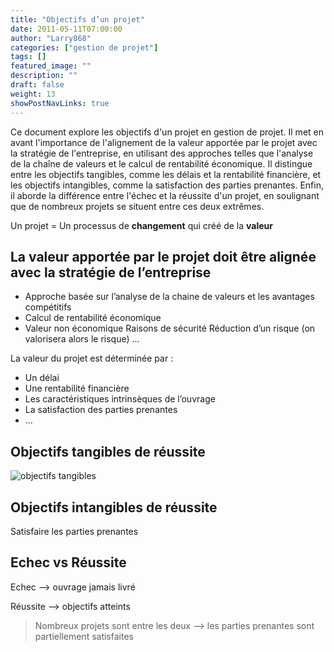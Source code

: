 ```yaml
---
title: "Objectifs d’un projet"
date: 2011-05-11T07:00:00
author: "Larry868"
categories: ["gestion de projet"]
tags: []
featured_image: ""
description: ""
draft: false
weight: 13
showPostNavLinks: true
---
```


Ce document explore les objectifs d'un projet en gestion de projet. Il met en avant l'importance de l'alignement de la valeur apportée par le projet avec la stratégie de l'entreprise, en utilisant des approches telles que l'analyse de la chaîne de valeurs et le calcul de rentabilité économique. Il distingue entre les objectifs tangibles, comme les délais et la rentabilité financière, et les objectifs intangibles, comme la satisfaction des parties prenantes. Enfin, il aborde la différence entre l'échec et la réussite d'un projet, en soulignant que de nombreux projets se situent entre ces deux extrêmes.

<!--more-->

Un projet = Un processus de **changement** qui créé de la **valeur**

## La valeur apportée par le projet doit être alignée avec la stratégie de l’entreprise

- Approche basée sur l’analyse de la chaine de valeurs et les avantages compétitifs
- Calcul de rentabilité économique
- Valeur non économique
    Raisons de sécurité
    Réduction d’un risque (on valorisera alors le risque)
    …


La valeur du projet est déterminée par :
- Un délai
- Une rentabilité financière
- Les caractéristiques intrinsèques de l’ouvrage
- La satisfaction des parties prenantes
- …


## Objectifs tangibles de réussite

![objectifs tangibles](/images/formation-projet-objectifs-tangibles.png)


## Objectifs intangibles de réussite

Satisfaire les parties prenantes

## Echec vs Réussite

Echec --> ouvrage jamais livré

Réussite --> objectifs atteints

> Nombreux projets sont entre les deux --> les parties prenantes sont partiellement satisfaites

